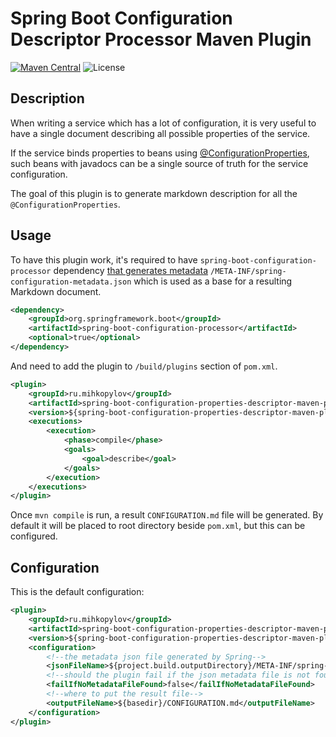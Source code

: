 # Spring Boot Configuration Descriptor Processor Maven Plugin

[![Maven Central](https://img.shields.io/maven-central/v/ru.mihkopylov/spring-boot-configuration-properties-descriptor-maven-plugin.svg?label=Maven%20Central)](https://search.maven.org/search?q=g:%22ru.mihkopylov%22%20AND%20a:%22spring-boot-configuration-properties-descriptor-maven-plugin%22)
![License](https://img.shields.io/github/license/mih-kopylov/spring-boot-configuration-properties-descriptor-maven-plugin)

## Description

When writing a service which has a lot of configuration, it is very useful to have a single document describing all possible properties of the service.

If the service binds properties to beans using [@ConfigurationProperties](https://docs.spring.io/autorepo/docs/spring-boot/current/reference/html/spring-boot-features.html#boot-features-external-config-typesafe-configuration-properties), such beans with javadocs can be a single source of truth for the service configuration.   

The goal of this plugin is to generate markdown description for all the `@ConfigurationProperties`.


## Usage

To have this plugin work, it's required to have `spring-boot-configuration-processor` dependency [that generates metadata](https://docs.spring.io/autorepo/docs/spring-boot/current/reference/html/appendix-configuration-metadata.html) `/META-INF/spring-configuration-metadata.json` which is used as a base for a resulting Markdown document. 

```xml
<dependency>
    <groupId>org.springframework.boot</groupId>
    <artifactId>spring-boot-configuration-processor</artifactId>
    <optional>true</optional>
</dependency>
```

And need to add the plugin to `/build/plugins` section of `pom.xml`.

```xml
<plugin>
    <groupId>ru.mihkopylov</groupId>
    <artifactId>spring-boot-configuration-properties-descriptor-maven-plugin</artifactId>
    <version>${spring-boot-configuration-properties-descriptor-maven-plugin.version}</version>
    <executions>
        <execution>
            <phase>compile</phase>
            <goals>
                <goal>describe</goal>
            </goals>
        </execution>
    </executions>
</plugin>
```

Once `mvn compile` is run, a result `CONFIGURATION.md` file will be generated. By default it will be placed to root directory beside `pom.xml`, but this can be configured. 

## Configuration

This is the default configuration:

```xml
<plugin>
    <groupId>ru.mihkopylov</groupId>
    <artifactId>spring-boot-configuration-properties-descriptor-maven-plugin</artifactId>
    <version>${spring-boot-configuration-properties-descriptor-maven-plugin.version}</version>
    <configuration>
        <!--the metadata json file generated by Spring-->
        <jsonFileName>${project.build.outputDirectory}/META-INF/spring-configuration-metadata.json</jsonFileName>
        <!--should the plugin fail if the json metadata file is not found-->
        <failIfNoMetadataFileFound>false</failIfNoMetadataFileFound>
        <!--where to put the result file-->
        <outputFileName>${basedir}/CONFIGURATION.md</outputFileName>
    </configuration>
</plugin>
```